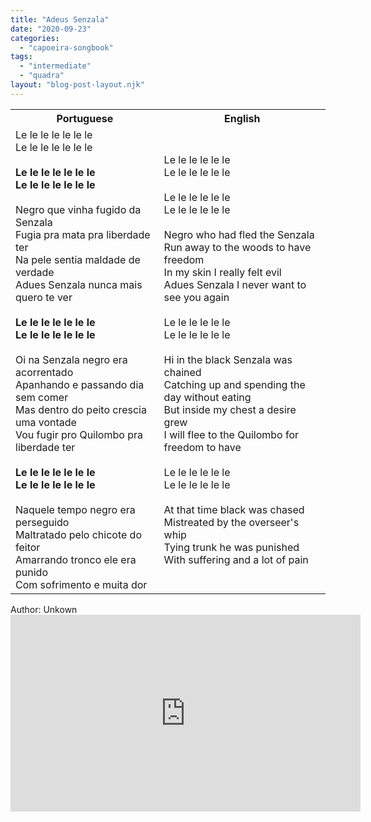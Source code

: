 ```yaml
---
title: "Adeus Senzala"
date: "2020-09-23"
categories: 
  - "capoeira-songbook"
tags: 
  - "intermediate"
  - "quadra"
layout: "blog-post-layout.njk"
---
```


<table class="capoeira-table">
    <tr class="header-row">
        <th>Portuguese</th>
        <th>English</th>
    </tr>
    <tr>
        <td>Le le le le le le le<br>
Le le le le le le le<br>
<br>
<strong>Le le le le le le le<br>
Le le le le le le le</strong><br>
<br>
Negro que vinha fugido da Senzala<br>
Fugia pra mata pra liberdade ter<br>
Na pele sentia maldade de verdade<br>
Adues Senzala nunca mais quero te ver<br>
<br>
<strong>Le le le le le le le<br>
Le le le le le le le</strong><br>
<br>
Oi na Senzala negro era acorrentado<br>
Apanhando e passando dia sem comer<br>
Mas dentro do peito crescia uma vontade<br>
Vou fugir pro Quilombo pra liberdade ter<br>
<br>
<strong>Le le le le le le le<br>
Le le le le le le le</strong><br>
<br>
Naquele tempo negro era perseguido<br>
Maltratado pelo chicote do feitor<br>
Amarrando tronco ele era punido<br>
Com sofrimento e muita dor</td>
        <td>Le le le le le le<br>
Le le le le le le<br>
<br>
Le le le le le le<br>
Le le le le le le<br>
<br>
Negro who had fled the Senzala<br>
Run away to the woods to have freedom<br>
In my skin I really felt evil<br>
Adues Senzala I never want to see you again<br>
<br>
Le le le le le le<br>
Le le le le le le<br>
<br>
Hi in the black Senzala was chained<br>
Catching up and spending the day without eating<br>
But inside my chest a desire grew<br>
I will flee to the Quilombo for freedom to have<br>
<br>
Le le le le le le<br>
Le le le le le le<br>
<br>
At that time black was chased<br>
Mistreated by the overseer's whip<br>
Tying trunk he was punished<br>
With suffering and a lot of pain</td>
    </tr>
</table>

<figcaption>
Author: Unkown
</figcaption>

<iframe width="560" height="315" src="https://www.youtube.com/embed/dvI3KVOXi0I" title="YouTube video player" frameborder="0" allow="accelerometer; autoplay; clipboard-write; encrypted-media; gyroscope; picture-in-picture" allowfullscreen></iframe>